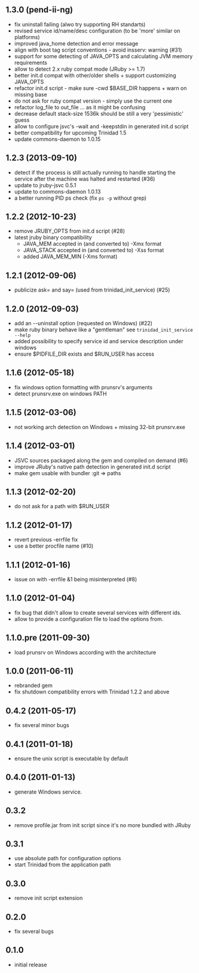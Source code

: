 ## 1.3.0 (pend-ii-ng)

* fix uninstall failing (alwo try supporting RH standarts)
* revised service id/name/desc configuration (to be 'more' similar on platforms)
* improved java_home detection and error message
* align with boot tag script conventions  - avoid insserv: warning (#31)
* support for some detecting of JAVA_OPTS and calculating JVM memory requirements
* allow to detect 2.x ruby compat mode (JRuby >= 1.7)
* better init.d compat with other/older shells + support customizing JAVA_OPTS
* refactor init.d script - make sure -cwd $BASE_DIR happens + warn on missing base
* do not ask for ruby compat version - simply use the current one
* refactor log_file to out_file ... as it might be confusing
* decrease default stack-size 1536k should be still a very 'pessimistic' guess
* allow to configure jsvc's -wait and -keepstdin in generated init.d script
* better compatibility for upcoming Trinidad 1.5
* update commons-daemon to 1.0.15

## 1.2.3 (2013-09-10)

* detect if the process is still actually running
  to handle starting the service after the machine was halted and restarted (#36)
* update to jruby-jsvc 0.5.1
* update to commons-daemon 1.0.13
* a better running PID ps check (fix `ps -p` without grep)

## 1.2.2 (2012-10-23)

* remove JRUBY_OPTS from init.d script (#28)
* latest jruby binary compatibility
  - JAVA_MEM accepted in (and converted to) -Xmx format
  - JAVA_STACK accepted in (and converted to) -Xss format
  - added JAVA_MEM_MIN (-Xms format)

## 1.2.1 (2012-09-06)

* publicize ask= and say= (used from trinidad_init_service) (#25)

## 1.2.0 (2012-09-03)

* add an --uninstall option (requested on Windows) (#22)
* make ruby binary behave like a "gemtleman" see `trinidad_init_service --help`
* added possibility to specify service id and service description under windows
* ensure $PIDFILE_DIR exists and $RUN_USER has access

## 1.1.6 (2012-05-18)

* fix windows option formatting with prunsrv's arguments
* detect prunsrv.exe on windows PATH

## 1.1.5 (2012-03-06)

* not working arch detection on Windows + missing 32-bit prunsrv.exe

## 1.1.4 (2012-03-01)

* JSVC sources packaged along the gem and compiled on demand (#6)
* improve JRuby's native path detection in generated init.d script
* make gem usable with bundler :git => paths

## 1.1.3 (2012-02-20)

* do not ask for a path with $RUN_USER

## 1.1.2 (2012-01-17)

* revert previous -errfile fix
* use a better procfile name (#10)

## 1.1.1 (2012-01-16)

* issue on with -errfile &1 being misinterpreted (#8)

## 1.1.0 (2012-01-04)

* fix bug that didn't allow to create several services with different ids.
* allow to provide a configuration file to load the options from.

## 1.1.0.pre (2011-09-30)

* load prunsrv on Windows according with the architecture

## 1.0.0 (2011-06-11)

* rebranded gem
* fix shutdown compatibility errors with Trinidad 1.2.2 and above

## 0.4.2 (2011-05-17)

* fix several minor bugs

## 0.4.1 (2011-01-18)

* ensure the unix script is executable by default

## 0.4.0 (2011-01-13)

* generate Windows service.

## 0.3.2

* remove profile.jar from init script since it's no more bundled with JRuby

## 0.3.1

* use absolute path for configuration options
* start Trinidad from the application path

## 0.3.0

* remove init script extension

## 0.2.0

* fix several bugs

## 0.1.0

* initial release
